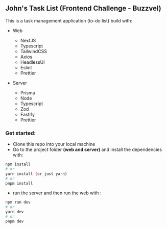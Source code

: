 ## John's Task List (Frontend Challenge - Buzzvel)

This is a task management application (to-do list) build with:

- Web

  - NextJS
  - Typescript
  - TailwindCSS
  - Axios
  - HeadlessUI
  - Eslint
  - Prettier

- Server
  - Prisma
  - Node
  - Typescript
  - Zod
  - Fastify
  - Prettier

### Get started:

- Clone this repo into your local machine
- Go to the project folder **(web and server)** and install the dependencies with:

```bash
npm install
# or
yarn install (or just yarn)
# or
pnpm install
```

- run the server and then run the web with :

```bash
npm run dev
# or
yarn dev
# or
pnpm dev
```
